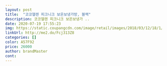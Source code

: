 ```yaml
---
layout: post 
title:  "코코헬렌 피크니크 보온보냉가방, 블랙" 
description: 코코헬렌 피크니크 보온보냉가 ..
date: 2020-07-19 17:55:23 
img: https://static.coupangcdn.com/image/retail/images/2018/03/12/18/1/a27055aa-d870-4c70-a9b7-41b7c45cd9ed.jpg 
linkUrl: http://me2.do/Fcj313Z8 
categories: [] 
color: A57F92 
price: 26000 
author: brandMaster 
cont:  
---
```

 